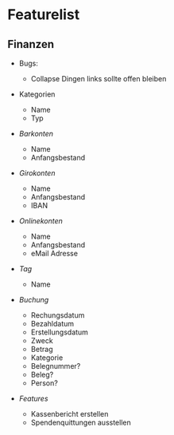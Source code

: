 Featurelist
===========

Finanzen
--------
* Bugs:
    * Collapse Dingen links sollte offen bleiben

* Kategorien
  * Name
  * Typ

* *Barkonten*
  * Name
  * Anfangsbestand

* *Girokonten*
  * Name
  * Anfangsbestand
  * IBAN

* *Onlinekonten*
  * Name
  * Anfangsbestand
  * eMail Adresse

* *Tag*
  * Name

* *Buchung*
  * Rechungsdatum
  * Bezahldatum
  * Erstellungsdatum
  * Zweck
  * Betrag
  * Kategorie
  * Belegnummer?
  * Beleg?
  * Person?

* *Features*
  * Kassenbericht erstellen
  * Spendenquittungen ausstellen



